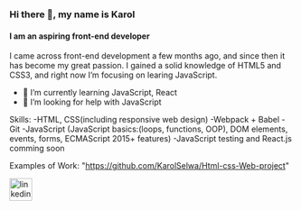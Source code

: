 ### Hi there 👋, my name is Karol
#### I am an aspiring front-end developer
I came across front-end development a few months ago, and since then it has become my great passion. I gained a solid knowledge of HTML5 and CSS3, and right now I’m focusing on learing JavaScript.

- 🌱 I’m currently learning JavaScript, React 
- 🤔 I’m looking for help with JavaScript 

Skills: 
-HTML, CSS(including responsive web design)
-Webpack + Babel
-Git
-JavaScript (JavaScript basics:(loops, functions, OOP), DOM elements, events, forms, ECMAScript 2015+ features)
-JavaScript testing and React.js comming soon



Examples of Work:
"https://github.com/KarolSelwa/Html-css-Web-project"

[<img src='https://cdn.jsdelivr.net/npm/simple-icons@3.0.1/icons/linkedin.svg' alt='linkedin' height='40'>](https://www.linkedin.com/in/https://www.linkedin.com/in/karol-selwa-a8aab8232//)  

